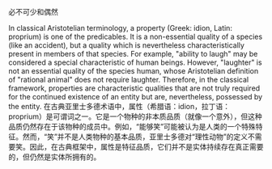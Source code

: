 
必不可少和偶然

In classical Aristotelian terminology, a property (Greek: idion, Latin: proprium) is one of the predicables. It is a non-essential quality of a species (like an accident), but a quality which is nevertheless characteristically present in members of that species. For example, "ability to laugh" may be considered a special characteristic of human beings. However, "laughter" is not an essential quality of the species human, whose Aristotelian definition of "rational animal" does not require laughter. Therefore, in the classical framework, properties are characteristic qualities that are not truly required for the continued existence of an entity but are, nevertheless, possessed by the entity.
在古典亚里士多德术语中，属性（希腊语：idion，拉丁语：proprium）是可谓词之一。它是一个物种的非本质品质（就像一个意外），但这种品质仍然存在于该物种的成员中。例如，“能够笑”可能被认为是人类的一个特殊特征。然而，“笑”并不是人类物种的基本品质，亚里士多德对“理性动物”的定义不需要笑。因此，在古典框架中，属性是特征品质，它们并不是实体持续存在真正需要的，但仍然是实体所拥有的。
